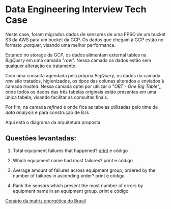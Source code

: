 # Data Engineering Interview Tech Case
Neste case, foram migrados dados de sensores de uma FPSO de um bucket S3 da AWS para um bucket da GCP. Os dados que chegam à GCP estão no formato *.parquet*, visando uma melhor performance.

Estando no storage da GCP, os dados alimentam external tables na *BigQuery* em uma camada "*raw*". Nessa camada os dados estão sem qualquer alteração ou tratamento.

Com uma consulta agendada pela própria *BigQuery*, os dados da camada *raw* são tratados, higienizados, os tipos das colunas alterados e enviados à camada *trusted*. Nessa camada optei por utilizar o "*OBT - One Big Table*",, onde todos os dados das três tabelas originais estão presentes em uma única tabela, visando facilitar as consultas finais.

Por fim, na camada *refined* é onde fica as tabelas utilizadas pelo time de *data analysis* e para construção de B.Is

Aqui está o diagrama da arquitetura proposta.

## Questões levantadas:
 
1. Total equipment failures that happened?
   [print](https://github.com/rbsmotta/fpso-case/blob/main/images/Captura%20de%20Tela%20(3).png) e código

2. Which equipment name had most failures?
   print e código
   
3. Average amount of failures across equipment group, ordered by the number of failures in ascending order?
   print e código
   
4.  Rank the sensors which present the most number of errors by equipment name in an equipment group.
   print e código

[Cenário da matriz energética do Brasil](https://github.com/rbsmotta/projeto_final_soulcode)
